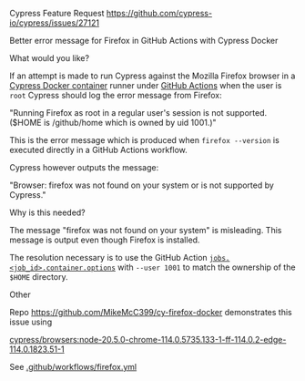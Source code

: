 Cypress Feature Request
https://github.com/cypress-io/cypress/issues/27121

Better error message for Firefox in GitHub Actions with Cypress Docker

What would you like?

If an attempt is made to run Cypress against the Mozilla Firefox browser in a [Cypress Docker container](https://github.com/cypress-io/cypress-docker-images) runner under [GitHub Actions](https://docs.github.com/en/actions) when the user is `root` Cypress should log the error message from Firefox:

"Running Firefox as root in a regular user's session is not supported.  ($HOME is /github/home which is owned by uid 1001.)"

This is the error message which is produced when
`firefox --version`
is executed directly in a GitHub Actions workflow.

Cypress however outputs the message:

"Browser: firefox was not found on your system or is not supported by Cypress."

Why is this needed?

The message "firefox was not found on your system" is misleading. This message is output even though Firefox is installed.

The resolution necessary is to use the GitHub Action [`jobs.<job_id>.container.options`](https://docs.github.com/en/actions/using-workflows/workflow-syntax-for-github-actions#jobsjob_idcontaineroptions) with `--user 1001` to match the ownership of the `$HOME` directory.

Other

Repo https://github.com/MikeMcC399/cy-firefox-docker demonstrates this issue using

[cypress/browsers:node-20.5.0-chrome-114.0.5735.133-1-ff-114.0.2-edge-114.0.1823.51-1](https://hub.docker.com/layers/cypress/browsers/node-18.16.0-chrome-114.0.5735.133-1-ff-114.0.2-edge-114.0.1823.51-1/images/sha256-e4c1a47c8107c37ca47398d8936743965d871c7285f58b852d5cb2658c400922?context=explore)

See [.github/workflows/firefox.yml](https://github.com/MikeMcC399/cy-firefox-docker/blob/master/.github/workflows/firefox.yml)
